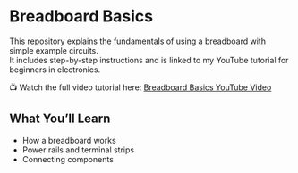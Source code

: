 # Breadboard Basics

This repository explains the fundamentals of using a breadboard with simple example circuits.  
It includes step-by-step instructions and is linked to my YouTube tutorial for beginners in electronics.

📺 Watch the full video tutorial here: [Breadboard Basics YouTube Video](https://www.youtube.com/watch?v=e2lSqBnLB_I)

## What You’ll Learn
- How a breadboard works
- Power rails and terminal strips
- Connecting components


